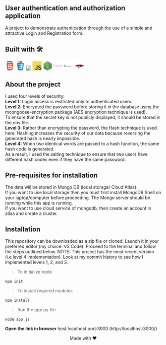 ## User authentication and authorization application
A project to demonstrate authentication through the use of a simple and attractive Login and Registration form.

## Built with 🛠️
<p>
<code><img height="30" src="https://raw.githubusercontent.com/github/explore/80688e429a7d4ef2fca1e82350fe8e3517d3494d/topics/html/html.png"></code>
<code><img height="30" src="https://raw.githubusercontent.com/github/explore/80688e429a7d4ef2fca1e82350fe8e3517d3494d/topics/css/css.png"></code>
<code><img height="30" src="https://github.com/tomchen/stack-icons/raw/master/logos/bootstrap.svg"></code>
<code><img height="30" src="https://raw.githubusercontent.com/github/explore/80688e429a7d4ef2fca1e82350fe8e3517d3494d/topics/javascript/javascript.png"></code>
<code><img height="30" src="https://raw.githubusercontent.com/github/explore/80688e429a7d4ef2fca1e82350fe8e3517d3494d/topics/nodejs/nodejs.png"></code>
<code><img height="30" src="https://raw.githubusercontent.com/github/explore/80688e429a7d4ef2fca1e82350fe8e3517d3494d/topics/express/express.png"></code>
<code><img height="30" src="https://raw.githubusercontent.com/github/explore/80688e429a7d4ef2fca1e82350fe8e3517d3494d/topics/mongodb/mongodb.png"></code>
<code><img height="30" src="https://raw.githubusercontent.com/github/explore/80688e429a7d4ef2fca1e82350fe8e3517d3494d/topics/mongoose/mongoose.png"></code>
</p>

## About the project
I used four levels of security:<br>
<b>Level 1:</b> Login access is restricted only to authenticated users.<br>
<b>Level 2:</b> Encrypted the password before storing it in the database using the moongoose-encryption package (AES encryption technique is used).<br>
To ensure that the secret key is not publicly displayed, it should be stored in the.env file.<br>
<b>Level 3:</b> Rather than encrypting the password, the Hash technique is used here. Hashing increases the security of our data because reversing the generated hash is nearly impossible.<br>
<b>Level 4:</b> When two identical words are passed to a hash function, the same hash code is generated.<br> As a result, I used the salting technique to ensure that two users have different hash codes even if they have the same password.

## Pre-requisites for installation
The data will be stored in Mongo DB (local storage/ Cloud Atlas).<br>
If you want to use local storage then you must first install MongoDB Shell on your laptop/computer before proceeding. The Mongo server should be running while this app is running.<br>
If you want to use cloud service of mongodb, then create an account in atlas and create a cluster.

## Installation
This repository can be downloaded as a zip file or cloned. Launch it in your preferred editor (my choice: VS Code). Proceed to the terminal and follow the steps outlined below.
NOTE: This project has the most recent version (i.e level 4 implementation). Look at my commit history to see how I implemented levels 1, 2, and 3.

> To initialize node
```shell
npm init
```
> To install required modules
```shell
npm install 
```
> Run the app.py file
```shell
node app.js
```
<b>Open the link in browser</b>
host:localhost port:3000 (http://localhost:3000/)

<p style="text-align: center">Made with &#9829;</p>